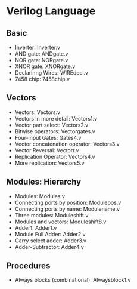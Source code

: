 # Verilog Language

## Basic
- Inverter: Inverter.v
- AND gate: ANDgate.v
- NOR gate: NORgate.v
- XNOR gate: XNORgate.v
- Declarinng Wires: WIREdecl.v
- 7458 chip: 7458chip.v

## Vectors
- Vectors: Vectors.v
- Vectors in more detail: Vectors1.v
- Vector part select: Vectors2.v
- Bitwise operators: Vectorgates.v
- Four-input Gates: Gates4.v
- Vector concatenation operator: Vectors3.v
- Vector Reversal: Vectorr.v
- Replication Operator: Vectors4.v
- More replication: Vectors5.v

## Modules: Hierarchy
- Modules: Modules.v
- Connecting ports by position: Modulepos.v
- Connecting ports by name: Modulename.v
- Three modules: Moduleshift.v
- Modules and vectors: Moduleshift8.v
- Adder1: Adder1.v
- Module Full Adder: Adder2.v
- Carry select adder: Adder3.v
- Adder-Subtractor: Adder4.v

## Procedures
- Always blocks (combinational): Alwaysblock1.v